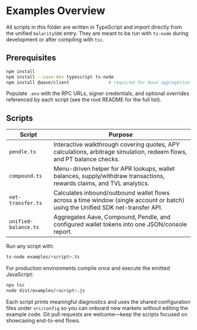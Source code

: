 # Examples Overview

All scripts in this folder are written in TypeScript and import directly from the unified `bolaritySDK` entry. They are meant to be run with `ts-node` during development or after compiling with `tsc`.

## Prerequisites

```bash
npm install
npm install --save-dev typescript ts-node
npm install @aave/client               # required for Aave aggregation helpers
```

Populate `.env` with the RPC URLs, signer credentials, and optional overrides referenced by each script (see the root README for the full list).

## Scripts

| Script | Purpose |
|--------|---------|
| `pendle.ts` | Interactive walkthrough covering quotes, APY calculations, arbitrage simulation, redeem flows, and PT balance checks. |
| `compound.ts` | Menu-driven helper for APR lookups, wallet balances, supply/withdraw transactions, rewards claims, and TVL analytics. |
| `net-transfer.ts` | Calculates inbound/outbound wallet flows across a time window (single account or batch) using the Unified SDK net-transfer API. |
| `unified-balance.ts` | Aggregates Aave, Compound, Pendle, and configured wallet tokens into one JSON/console report. |

Run any script with:

```bash
ts-node examples/<script>.ts
```

For production environments compile once and execute the emitted JavaScript:

```bash
npx tsc
node dist/examples/<script>.js
```

Each script prints meaningful diagnostics and uses the shared configuration files under `src/config` so you can onboard new markets without editing the example code. Git pull requests are welcome—keep the scripts focused on showcasing end-to-end flows.
